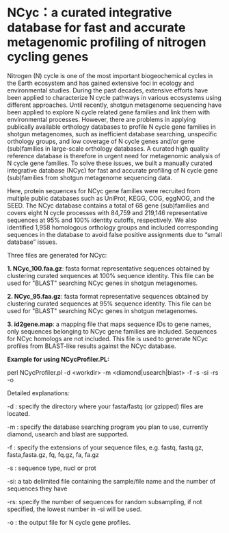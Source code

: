 # NCyc：a curated integrative database for fast and accurate metagenomic profiling of nitrogen cycling genes
Nitrogen (N) cycle is one of the most important biogeochemical cycles in the Earth ecosystem and has gained extensive foci in ecology and environmental studies. During the past decades, extensive efforts have been applied to characterize N cycle pathways in various ecosystems using different approaches. Until recently, shotgun metagenome sequencing have been applied to explore N cycle related gene families and link them with environmental processes. However, there are problems in applying publically available orthology databases to profile N cycle gene families in shotgun metagenomes, such as inefficient database searching, unspecific orthology groups, and low coverage of N cycle genes and/or gene (sub)families in large-scale orthology databases. A curated high quality reference database is therefore in urgent need for metagenomic analysis of N cycle gene families. To solve these issues, we built a manually curated integrative database (NCyc) for fast and accurate profiling of N cycle gene (sub)families from shotgun metagenome sequencing data. 

Here, protein sequences for NCyc gene families were recruited from multiple public databases such as UniProt, KEGG, COG, eggNOG, and the SEED. The NCyc database contains a total of 68 gene (sub)families and covers  eight N cycle processes with 84,759 and 219,146 representative sequences at 95% and 100% identity cutoffs, respectively. We also identified 1,958 homologous orthology groups and included corresponding sequences in the database to avoid false positive assignments due to “small database” issues. 

Three files are generated for NCyc:

<b>1. NCyc_100.faa.gz</b>: fasta format representative sequences obtained by clustering curated sequences at 100% sequence identity. This file can be used for "BLAST" searching NCyc genes in shotgun metagenomes.

<b>2. NCyc_95.faa.gz</b>: fasta format representative sequences obtained by clustering curated sequences at 95% sequence identity. This file can be used for "BLAST" searching NCyc genes in shotgun metagenomes.

<b>3. id2gene.map</b>: a mapping file that maps sequence IDs to gene names, only sequences belonging to NCyc gene families are included. Sequences for NCyc homologs are not included. This file is used to generate NCyc profiles from BLAST-like results against the NCyc database. 



<b>Example for using NCycProfiler.PL:</b>

perl NCycProfiler.pl -d \<workdir\> -m <diamond|usearch|blast> -f <filetype> -s <seqtype> -si <sample size info file> -rs <random sampling size> -o <outfile>
  
Detailed explanations: 

-d : specify the directory where your fasta/fastq (or gzipped) files are located. 

-m : specify the database searching program you plan to use, currently diamond, usearch and blast are supported. 

-f : specify the extensions of your sequence files, e.g. fastq, fastq.gz, fasta,fasta.gz, fq, fq.gz, fa, fa.gz

-s : sequence type, nucl or prot

-si: a tab delimited file containing the sample/file name and the number of sequences they have

-rs: specify the number of sequences for random subsampling, if not specified, the lowest number in -si will be used.

-o : the output file for N cycle gene profiles.   
  

